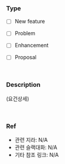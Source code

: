 ### Type
- [ ] New feature
- [ ] Problem
- [ ] Enhancement
- [ ] Proposal


<br>

### Description
(요건상세)

<br>

### Ref
- 관련 지라: N/A
- 관련 슬랙대화: N/A
- 기타 참조 링크: N/A
